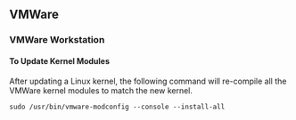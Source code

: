 ## VMWare

### VMWare Workstation

#### To Update Kernel Modules

After updating a Linux kernel, the following command will re-compile all the VMWare kernel modules to match the new kernel.

`sudo /usr/bin/vmware-modconfig --console --install-all`